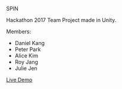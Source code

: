 SPIN

Hackathon 2017 Team Project made in Unity.


Members:   
* Daniel Kang  
* Peter Park  
* Alice Kim  
* Roy Jang  
* Julie Jen  

[Live Demo](https://jangroy.github.io/spin_eduhacks17/)
